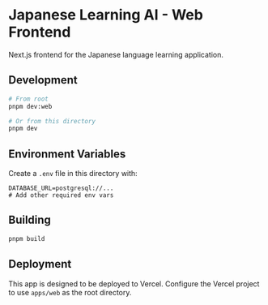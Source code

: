# Japanese Learning AI - Web Frontend

Next.js frontend for the Japanese language learning application.

## Development

```bash
# From root
pnpm dev:web

# Or from this directory
pnpm dev
```

## Environment Variables

Create a `.env` file in this directory with:

```env
DATABASE_URL=postgresql://...
# Add other required env vars
```

## Building

```bash
pnpm build
```

## Deployment

This app is designed to be deployed to Vercel. Configure the Vercel project to use `apps/web` as the root directory.
